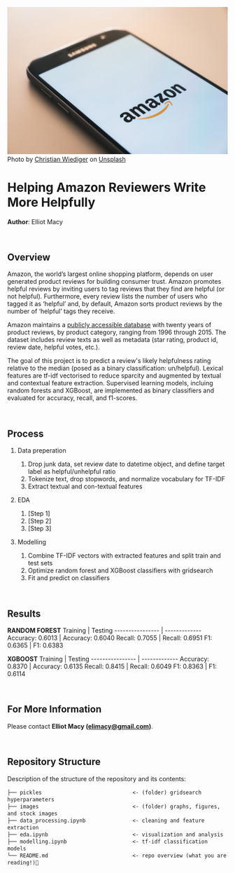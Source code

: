 <p>
  <img src="images/christian-wiediger-rymh7EZPqRs-unsplash.jpg">
  Photo by <a href="https://unsplash.com/@christianw">Christian Wiediger</a> on <a href="https://unsplash.com/">Unsplash</a>
</p>

# Helping Amazon Reviewers Write More Helpfully
**Author**: Elliot Macy

<br>

## Overview
Amazon, the world’s largest online shopping platform, depends on user generated product reviews for building consumer trust. Amazon promotes helpful reviews by inviting users to tag reviews that they find are helpful (or not helpful). Furthermore, every review lists the number of users who tagged it as ‘helpful’ and, by default, Amazon sorts product reviews by the number of ‘helpful’ tags they receive.

Amazon maintains a [publicly accessible database](https://s3.amazonaws.com/amazon-reviews-pds/tsv/index.txt) with twenty years of product reviews, by product category, ranging from 1996 through 2015. The dataset includes review texts as well as metadata (star rating, product id, review date, helpful votes, etc.).

The goal of this project is to predict a review's likely helpfulness rating relative to the median (posed as a binary classification: un/helpful). Lexical features are tf-idf vectorised to reduce sparcity and augmented by textual and contextual feature extraction. Supervised learning models, incluing random forests and XGBoost, are implemented as binary classifiers and evaluated for accuracy, recall, and f1-scores.

<br>

## Process
1. Data preperation
    1. Drop junk data, set review date to datetime object, and define target label as helpful/unhelpful ratio
    2. Tokenize text, drop stopwords, and normalize vocabulary for TF-IDF
    3. Extract textual and con-textual features

2. EDA
    1. \[Step 1]
    2. \[Step 2]
    3. \[Step 3]

3. Modelling
    1. Combine TF-IDF vectors with extracted features and split train and test sets
    2. Optimize random forest and XGBoost classifiers with gridsearch
    3. Fit and predict on classifiers

<br>

## Results
**RANDOM FOREST**
Training         | Testing
---------------- | -------------
Accuracy: 0.6013 | Accuracy: 0.6040
Recall: 0.7055   | Recall: 0.6951
F1: 0.6365       | F1: 0.6383

**XGBOOST**
Training         | Testing
---------------- | -------------
Accuracy: 0.8370 | Accuracy: 0.6135
Recall: 0.8415   | Recall: 0.6049
F1: 0.8363       | F1: 0.6114

<br>

## For More Information
Please contact **Elliot Macy (elimacy@gmail.com)**.

<br>

## Repository Structure
Description of the structure of the repository and its contents:

```
├── pickles                             <- (folder) gridsearch hyperparameters
├── images                              <- (folder) graphs, figures, and stock images
├── data_processing.ipynb               <- cleaning and feature extraction
├── eda.ipynb                           <- visualization and analysis
├── modelling.ipynb                     <- tf-idf classification models
└── README.md                           <- repo overview (what you are reading!)👀
```
